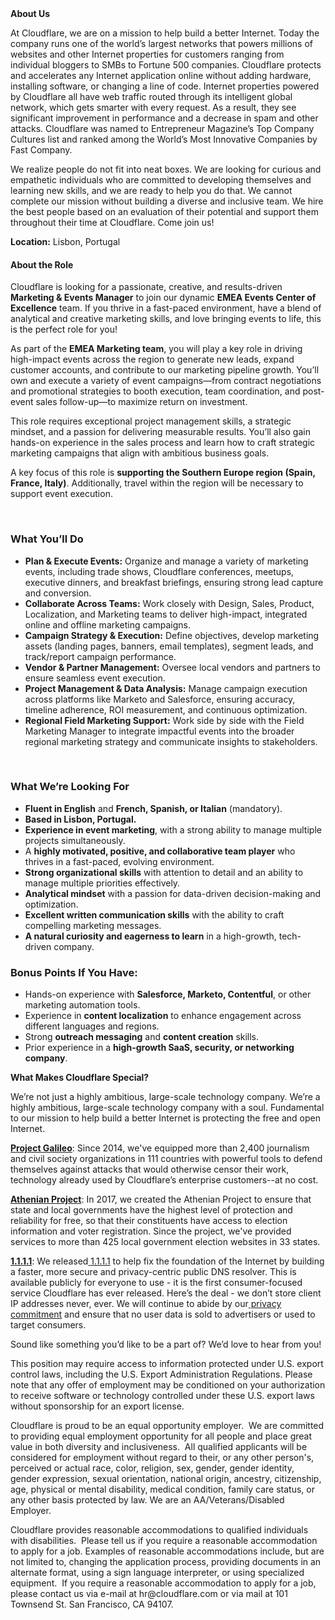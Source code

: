 <div class="content-intro">
	<div><strong>About Us</strong></div>
	<div>
		<p>At Cloudflare, we are on a mission to help build a better Internet. Today the company runs one of the world’s largest networks that powers millions of websites and other Internet properties for customers ranging from individual bloggers to SMBs to Fortune 500 companies. Cloudflare protects and accelerates any Internet application online without adding hardware, installing software, or changing a line of code. Internet properties powered by Cloudflare all have web traffic routed through its intelligent global network, which gets smarter with every request. As a result, they see significant improvement in performance and a decrease in spam and other attacks. Cloudflare was named to Entrepreneur Magazine’s Top Company Cultures list and ranked among the World’s Most Innovative Companies by Fast Company.&nbsp;</p>
		<p><span style="font-weight: 400;">We realize people do not fit into neat boxes. We are looking for curious and empathetic individuals who are committed to developing themselves and learning new skills, and we are ready to help you do that. We cannot complete our mission without building a diverse and inclusive team. We hire the best people based on an evaluation of their potential and support them throughout their time at Cloudflare. Come join us!&nbsp;</span></p>
	</div>
</div>
<p><strong>Location:</strong> Lisbon, Portugal</p>
<h4><strong>About the Role</strong></h4>
<p>Cloudflare is looking for a passionate, creative, and results-driven <strong>Marketing &amp; Events Manager</strong>&nbsp;to join our dynamic <strong>EMEA Events Center of Excellence</strong> team. If you thrive in a fast-paced environment, have a blend of analytical and creative marketing skills, and love bringing events to life, this is the perfect role for you!</p>
<p>As part of the <strong>EMEA Marketing team</strong>, you will play a key role in driving high-impact events across the region to generate new leads, expand customer accounts, and contribute to our marketing pipeline growth. You’ll own and execute a variety of event campaigns—from contract negotiations and promotional strategies to booth execution, team coordination, and post-event sales follow-up—to maximize return on investment.</p>
<p>This role requires exceptional project management skills, a strategic mindset, and a passion for delivering measurable results. You’ll also gain hands-on experience in the sales process and learn how to craft strategic marketing campaigns that align with ambitious business goals.</p>
<p>A key focus of this role is <strong>supporting the Southern Europe region (Spain, France, Italy)</strong>.&nbsp;Additionally, travel within the region will be necessary to support event execution.</p>
<p>&nbsp;</p>
<h3><strong>What You’ll Do</strong></h3>
<ul>
	<li><strong>Plan &amp; Execute Events:</strong> Organize and manage a variety of marketing events, including trade shows, Cloudflare conferences, meetups, executive dinners, and breakfast briefings, ensuring strong lead capture and conversion.</li>
	<li><strong>Collaborate Across Teams:</strong> Work closely with Design, Sales, Product, Localization, and Marketing teams to deliver high-impact, integrated online and offline marketing campaigns.</li>
	<li><strong>Campaign Strategy &amp; Execution:</strong> Define objectives, develop marketing assets (landing pages, banners, email templates), segment leads, and track/report campaign performance.</li>
	<li><strong>Vendor &amp; Partner Management:</strong> Oversee local vendors and partners to ensure seamless event execution.</li>
	<li><strong>Project Management &amp; Data Analysis:</strong> Manage campaign execution across platforms like Marketo and Salesforce, ensuring accuracy, timeline adherence, ROI measurement, and continuous optimization.</li>
	<li><strong>Regional Field Marketing Support:</strong> Work side by side with the Field Marketing Manager to integrate impactful events into the broader regional marketing strategy and communicate insights to stakeholders.</li>
</ul>
<p>&nbsp;</p>
<h3><strong>What We’re Looking For</strong></h3>
<ul>
	<li><strong>Fluent in English</strong> and <strong>French, Spanish, or Italian</strong> (mandatory).</li>
	<li><strong>Based in Lisbon, Portugal.</strong></li>
	<li><strong>Experience in event marketing</strong>, with a strong ability to manage multiple projects simultaneously.</li>
	<li>A <strong>highly motivated, positive, and collaborative team player</strong> who thrives in a fast-paced, evolving environment.</li>
	<li><strong>Strong organizational skills</strong> with attention to detail and an ability to manage multiple priorities effectively.</li>
	<li><strong>Analytical mindset</strong> with a passion for data-driven decision-making and optimization.</li>
	<li><strong>Excellent written communication skills</strong> with the ability to craft compelling marketing messages.</li>
	<li><strong>A natural curiosity and eagerness to learn</strong> in a high-growth, tech-driven company.</li>
</ul>
<h3><strong>Bonus Points If You Have:</strong></h3>
<ul>
	<li>Hands-on experience with <strong>Salesforce, Marketo, Contentful</strong>, or other marketing automation tools.</li>
	<li>Experience in <strong>content localization</strong> to enhance engagement across different languages and regions.</li>
	<li>Strong <strong>outreach messaging</strong> and <strong>content creation</strong> skills.</li>
	<li>Prior experience in a <strong>high-growth SaaS, security, or networking company</strong>.</li>
</ul>
<div class="content-conclusion">
	<p><strong>What Makes Cloudflare Special?</strong></p>
	<p><span style="font-weight: 400;">We’re not just a highly ambitious, large-scale technology company. We’re a highly ambitious, large-scale technology company with a soul. Fundamental to our mission to help build a better Internet is protecting the free and open Internet.</span></p>
	<p><a href="https://blog.cloudflare.com/protecting-free-expression-online/"><strong>Project Galileo</strong></a><span style="font-weight: 400;">: Since 2014, we've equipped more than 2,400 journalism and civil society organizations in 111 countries with powerful tools to defend themselves against attacks that would otherwise censor their work, technology already used by Cloudflare’s enterprise customers--at no cost.</span></p>
	<p><strong><a href="https://www.cloudflare.com/athenian/">Athenian Project</a></strong><span style="font-weight: 400;">: In 2017, we created the Athenian Project to ensure that state and local governments have the highest level of protection and reliability for free, so that their constituents have access to election information and voter registration. Since the project, we've provided services to more than 425 local government election websites in 33 states.</span></p>
	<p><a href="https://1.1.1.1/"><strong>1.1.1.1</strong></a><span style="font-weight: 400;">: We released</span><a href="https://1.1.1.1/"> <span style="font-weight: 400;">1.1.1.1</span></a><span style="font-weight: 400;"> to help fix the foundation of the Internet by building a faster, more secure and privacy-centric public DNS resolver. This is available publicly for everyone to use - it is the first consumer-focused service Cloudflare has ever released. Here’s the deal - we don’t store client IP addresses never, ever. We will continue to abide by our</span><a href="https://developers.cloudflare.com/1.1.1.1/privacy/public-dns-resolver"> privacy commitment</a><span style="font-weight: 400;"> and ensure that no user data is sold to advertisers or used to target consumers.</span></p>
	<p><span style="font-weight: 400;">Sound like something you’d like to be a part of? We’d love to hear from you!</span></p>
	<p><span style="font-weight: 400;">This position may require access to information protected under U.S. export control laws, including the U.S. Export Administration Regulations. Please note that any offer of employment may be conditioned on your authorization to receive software or technology controlled under these U.S. export laws without sponsorship for an export license.</span></p>
	<p><span style="font-weight: 400;">Cloudflare is proud to be an equal opportunity employer. &nbsp;We are committed to providing equal employment opportunity for all people and place great value in both diversity and inclusiveness. &nbsp;All qualified applicants will be considered for employment without regard to their, or any other person's, perceived or actual</span> <span style="font-weight: 400;">race, color, religion, sex, gender, gender identity, gender expression, sexual orientation, national origin, ancestry, citizenship, age, physical or mental disability, medical condition, family care status, or any other basis protected by law. </span><span style="font-weight: 400;">We are an AA/Veterans/Disabled Employer.</span></p>
	<p><span style="font-weight: 400;">Cloudflare provides reasonable accommodations to qualified individuals with disabilities. &nbsp;Please tell us if you require a reasonable accommodation to apply for a job. Examples of reasonable accommodations include, but are not limited to, changing the application process, providing documents in an alternate format, using a sign language interpreter, or using specialized equipment. &nbsp;If you require a reasonable accommodation to apply for a job, please contact us via e-mail at </span><span style="font-weight: 400;">hr@cloudflare.com</span><span style="font-weight: 400;"> or via mail at 101 Townsend St. San Francisco, CA 94107.</span></p>
</div>